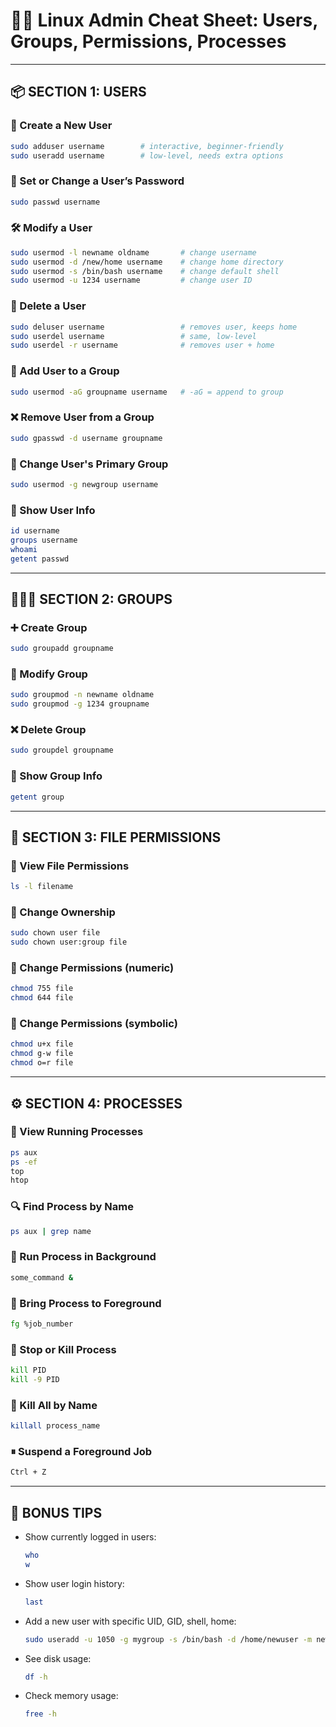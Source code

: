 
# 🧑‍💻 Linux Admin Cheat Sheet: Users, Groups, Permissions, Processes

---

## 📦 SECTION 1: USERS

### 🧑 Create a New User
```bash
sudo adduser username        # interactive, beginner-friendly
sudo useradd username        # low-level, needs extra options
```

### 🔑 Set or Change a User’s Password
```bash
sudo passwd username
```

### 🛠 Modify a User
```bash
sudo usermod -l newname oldname       # change username
sudo usermod -d /new/home username    # change home directory
sudo usermod -s /bin/bash username    # change default shell
sudo usermod -u 1234 username         # change user ID
```

### 🧺 Delete a User
```bash
sudo deluser username                 # removes user, keeps home
sudo userdel username                 # same, low-level
sudo userdel -r username              # removes user + home
```

### 👥 Add User to a Group
```bash
sudo usermod -aG groupname username   # -aG = append to group
```

### ❌ Remove User from a Group
```bash
sudo gpasswd -d username groupname
```

### 🔄 Change User's Primary Group
```bash
sudo usermod -g newgroup username
```

### 🔎 Show User Info
```bash
id username
groups username
whoami
getent passwd
```

---

## 🧑‍🤝‍🧑 SECTION 2: GROUPS

### ➕ Create Group
```bash
sudo groupadd groupname
```

### 🔧 Modify Group
```bash
sudo groupmod -n newname oldname
sudo groupmod -g 1234 groupname
```

### ❌ Delete Group
```bash
sudo groupdel groupname
```

### 👀 Show Group Info
```bash
getent group
```

---

## 🔐 SECTION 3: FILE PERMISSIONS

### 📁 View File Permissions
```bash
ls -l filename
```

### 🔧 Change Ownership
```bash
sudo chown user file
sudo chown user:group file
```

### 🔄 Change Permissions (numeric)
```bash
chmod 755 file
chmod 644 file
```

### 🔄 Change Permissions (symbolic)
```bash
chmod u+x file
chmod g-w file
chmod o=r file
```

---

## ⚙️ SECTION 4: PROCESSES

### 👀 View Running Processes
```bash
ps aux
ps -ef
top
htop
```

### 🔍 Find Process by Name
```bash
ps aux | grep name
```

### 🔄 Run Process in Background
```bash
some_command &
```

### 🔂 Bring Process to Foreground
```bash
fg %job_number
```

### 🛑 Stop or Kill Process
```bash
kill PID
kill -9 PID
```

### 🧹 Kill All by Name
```bash
killall process_name
```

### ⏸ Suspend a Foreground Job
```bash
Ctrl + Z
```

---

## 📝 BONUS TIPS

- Show currently logged in users:
  ```bash
  who
  w
  ```

- Show user login history:
  ```bash
  last
  ```

- Add a new user with specific UID, GID, shell, home:
  ```bash
  sudo useradd -u 1050 -g mygroup -s /bin/bash -d /home/newuser -m newuser
  ```

- See disk usage:
  ```bash
  df -h
  ```

- Check memory usage:
  ```bash
  free -h
  ```
